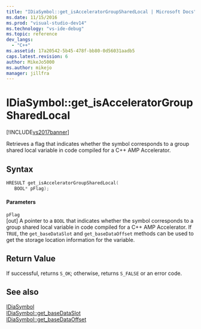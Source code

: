```yaml
---
title: "IDiaSymbol::get_isAcceleratorGroupSharedLocal | Microsoft Docs"
ms.date: 11/15/2016
ms.prod: "visual-studio-dev14"
ms.technology: "vs-ide-debug"
ms.topic: reference
dev_langs: 
  - "C++"
ms.assetid: 17a20542-5b45-478f-bb80-0d56031aadb5
caps.latest.revision: 6
author: MikeJo5000
ms.author: mikejo
manager: jillfra
---
```

# IDiaSymbol::get_isAcceleratorGroupSharedLocal
[!INCLUDE[vs2017banner](../../includes/vs2017banner.md)]

Retrieves a flag that indicates whether the symbol corresponds to a group shared local variable in code compiled for a C++ AMP Accelerator.  
  
## Syntax  
  
```cpp  
HRESULT get_isAcceleratorGroupSharedLocal(   
   BOOL* pFlag);  
```  
  
#### Parameters  
 `pFlag`  
 [out] A pointer to a `BOOL` that indicates whether the symbol corresponds to a group shared local variable in code compiled for a C++ AMP Accelerator. If `TRUE`, the `get_baseDataSlot` and `get_baseDataOffset` methods can be used to get the storage location information for the variable.  
  
## Return Value  
 If successful, returns `S_OK`; otherwise, returns `S_FALSE` or an error code.  
  
## See also  
 [IDiaSymbol](../../debugger/debug-interface-access/idiasymbol.md)   
 [IDiaSymbol::get_baseDataSlot](../../debugger/debug-interface-access/idiasymbol-get-basedataslot.md)   
 [IDiaSymbol::get_baseDataOffset](../../debugger/debug-interface-access/idiasymbol-get-basedataoffset.md)
